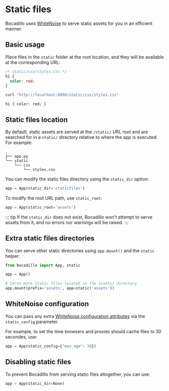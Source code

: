 # Static files

Bocadillo uses [WhiteNoise](http://whitenoise.evans.io/en/stable/) to serve
static assets for you in an efficient manner.

## Basic usage

Place files in the `static` folder at the root location,
and they will be available at the corresponding URL:

```css
/* static/css/styles.css */
h1 {
  color: red;
}
```

```bash
curl "http://localhost:8000/static/css/styles.css"
```

```
h1 { color: red; }
```

## Static files location

By default, static assets are served at the `/static/` URL root and are
searched for in a `static/` directory relative to where the app is executed.
For example:

```
.
├── app.py
└── static
    └── css
        └── styles.css
```

You can modify the static files directory using the `static_dir` option:

```python
app = App(static_dir='staticfiles')
```

To modify the root URL path, use `static_root`:

```python
app = App(static_root='assets')
```

::: tip
If the `static_dir` does not exist, Bocadillo won't attempt to serve assets from
it, and no errors nor warnings will be raised.
:::

## Extra static files directories

You can serve other static directories using `app.mount()` and the
`static` helper:

```python
from bocadillo import App, static

app = App()

# Serve more static files located in the assets/ directory
app.mount(prefix='assets', app=static('assets'))
```

## WhiteNoise configuration <Badge text="0.12.2+"/>

You can pass any extra [WhiteNoise configuration attributes](http://whitenoise.evans.io/en/stable/base.html#configuration-attributes) via the `static_config` parameter.

For example, to set the time browsers and proxies should cache files to 30 secondes, use:

```python
app = App(static_config={"max_age": 30})
```

## Disabling static files

To prevent Bocadillo from serving static files altogether,
you can use:

```python
app = App(static_dir=None)
```
